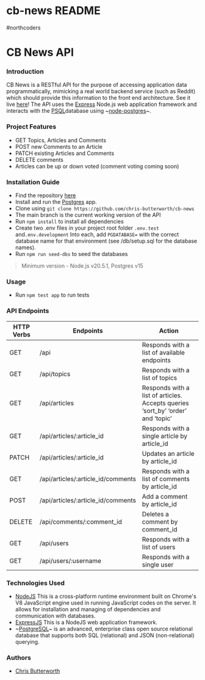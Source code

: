 # cb-news README
#northcoders
# CB News API 
### Introduction
CB News is a RESTful API for the purpose of accessing application data programmatically, mimicking a real world backend service (such as Reddit) which should provide this information to the front end architecture.
See it live [here](https://cb-news.onrender.com/api)!
The API uses the [Express](https://expressjs.com/) Node.js web application framework and interacts with the [PSQL](https://www.postgresql.org/download/)database using ~[node-postgres](https://node-postgres.com/)~.
### Project Features
* GET Topics, Articles and Comments
* POST new Comments to an Article
* PATCH existing Articles and Comments
* DELETE comments
* Articles can be up or down voted (comment voting coming soon)

### Installation Guide
* Find the repository [here](https://github.com/chris-butterworth/cb-news) 
* Install and run the [Postgres](https://www.postgresql.org/download/) app.
* Clone using `git clone https://github.com/chris-butterworth/cb-news`
* The main branch is the current working version of the API
* Run `npm install` to install all dependencies
* Create two .env files in your project root folder `.env.test` and`.env.development` Into each, add `PGDATABASE=` with the correct database name for that environment (see /db/setup.sql for the database names).
* Run `npm run seed-dbs` to seed the databases

> Minimum version - Node.js v20.5.1, Postgres v15

### Usage
* Run `npm test app` to run tests
### API Endpoints
| HTTP Verbs | Endpoints                          | Action                                                       |
|------------|------------------------------------|--------------------------------------------------------------|
| GET        | /api                               | Responds with a list of available endpoints                  |
| GET        | /api/topics                        | Responds with a list of topics                               |
| GET        | /api/articles                      | Responds with a list of articles. Accepts queries ‘sort_by’ ‘order’ and ‘topic’ |
| GET        | /api/articles/:article_id          | Responds with a single article by article_id                 |
| PATCH      | /api/articles/:article_id          | Updates an article by article_id                             |
| GET        | /api/articles/:article_id/comments | Responds with a list of comments by article_id               |
| POST       | /api/articles/:article_id/comments | Add a comment by article_id                                  |
| DELETE     | /api/comments/:comment_id          | Deletes a comment by comment_id                              |
| GET        | /api/users                          | Responds with a list of users             |
| GET        | /api/users/:username              | Responds with a single user               |
### Technologies Used
* [NodeJS](https://nodejs.org/) This is a cross-platform runtime environment built on Chrome's V8 JavaScript engine used in running JavaScript codes on the server. It allows for installation and managing of dependencies and communication with databases.
* [ExpressJS](https://www.expresjs.org/) This is a NodeJS web application framework.
* ~[PostgreSQL](https://www.postgresql.org/)~ is an advanced, enterprise class open source relational database that supports both SQL (relational) and JSON (non-relational) querying. 
### Authors
* [Chris Butterworth](https://github.com/chris-butterworth)